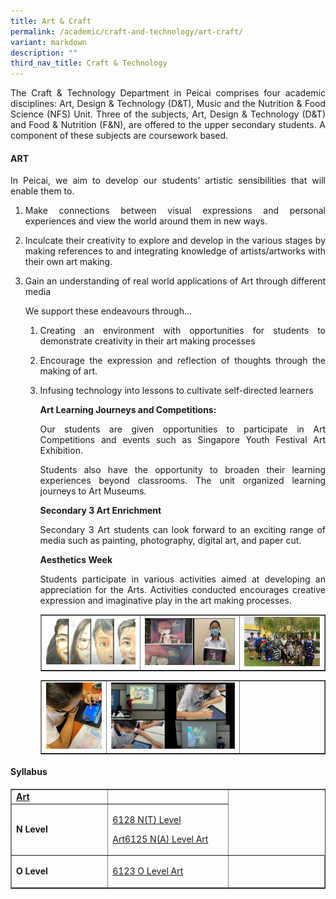 ```yaml
---
title: Art & Craft
permalink: /academic/craft-and-technology/art-craft/
variant: markdown
description: ""
third_nav_title: Craft & Technology
---
```

<p></p><p align="justify">The Craft &amp; Technology Department in Peicai comprises four academic disciplines: Art, Design &amp; Technology (D&amp;T), Music and the Nutrition &amp; Food Science (NFS) Unit. Three of the subjects, Art, Design &amp; Technology (D&amp;T) and Food &amp; Nutrition (F&amp;N), are offered to the upper secondary students. A component of these subjects are coursework based.&nbsp;</p>
<h4><strong>ART</strong></h4>
<p></p><p align="justify">In Peicai, we aim&nbsp;to develop our students’ artistic sensibilities that will enable them to.</p>
<ol>
<li><p align="justify">Make connections between visual expressions and personal experiences and view the world around them in new ways.&nbsp;
</p></li><li><p align="justify">Inculcate their creativity to explore and develop in the various stages by making references to and integrating knowledge of artists/artworks with their own art making.&nbsp;
</p></li><li><p align="justify">Gain an understanding of real world applications of Art through different media&nbsp;
</p><p>We support these endeavours through…</p>
<ol>
<li><p align="justify">Creating an environment with opportunities for students to demonstrate creativity in their art making processes
</p></li><li><p align="justify">Encourage the expression and reflection of thoughts through the making of art.
</p></li><li><p align="justify">Infusing technology into lessons to cultivate self-directed learners
</p><p><strong>Art Learning Journeys and Competitions:</strong></p>
<p></p><p align="justify">Our students are given opportunities to participate in Art Competitions and events such as Singapore Youth Festival Art Exhibition.</p>
<p></p><p align="justify">Students also have the opportunity to broaden their learning experiences beyond classrooms. The unit organized learning journeys to Art Museums.</p>
<p><strong>Secondary 3 Art Enrichment</strong></p>
<p></p><p align="justify">Secondary 3 Art students can look forward to an exciting range of media such as painting, photography, digital art, and paper cut.</p>
<p><strong>Aesthetics Week</strong></p>
<p></p><p align="justify">Students participate in various activities aimed at developing an appreciation for the Arts. Activities conducted encourages creative expression and imaginative play in the art making processes.</p>
<table style="border-collapse: collapse; width: 100%;" border="1">
<tbody>
<tr>
<td style="width: 35%;"><img src="/images/ct1.jpg"></td>
<td style="width: 35%;"><img src="/images/ct2.png"></td>
<td style="width: 30%;"><img src="/images/ct3.jpg"></td>
</tr>
</tbody>
</table>
<table style="border-collapse: collapse; width: 100%;" border="1">
<tbody>
<tr>
<td style="width: 23%;"><img src="/images/ct4.jpg"></td>
<td style="width: 47%;"><img src="/images/ct5.jpg"></td>
<td style="width: 30%;">&nbsp;</td>
</tr>
</tbody>
</table>
</li></ol></li></ol>
<h4><strong>Syllabus</strong></h4>
<table style="border-collapse: collapse; width: 100%;" border="1">
<tbody>
<tr>
<td width="141"><strong><u>Art</u></strong></td>
<td width="141"><a>
</a></td></tr><tr>
<td width="60"><strong>N Level</strong></td>
<td width="180">
<p><a href="https://www.seab.gov.sg/docs/default-source/national-examinations/syllabus/nlevel/2022syllabus/6128_y22_sy.pdf">6128 N(T) Level</a></p>
<p><a href="https://www.seab.gov.sg/docs/default-source/national-examinations/syllabus/nlevel/2022syllabus/6128_y22_sy.pdf">Art</a><a href="https://www.seab.gov.sg/docs/default-source/national-examinations/syllabus/nlevel/2021syllabus/6125_y21_sy.pdf">6125 N(A) Level Art</a></p>
</td>
</tr>
<tr>
<td width="60"><strong>O Level</strong></td>
<td width="141"><a href="https://www.seab.gov.sg/docs/default-source/national-examinations/syllabus/olevel/2022syllabus/6123_y22_sy.pdf"><p>6123 O Level Art</p></a></td>
<td width="141">&nbsp;</td>
</tr>
</tbody>
</table>